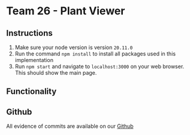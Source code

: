 # Team 26 - Plant Viewer

## Instructions
1. Make sure your node version is version `20.11.0` 
2. Run the command `npm install` to install all packages used in this implementation
3. Run `npm start` and navigate to `localhost:3000` on your web browser. This should show the main page.

## Functionality

## Github
All evidence of commits are available on our [Github](https://github.com/AlessandroPerelli/com3504-team19)
